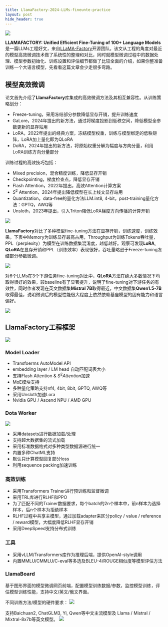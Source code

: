 ```yaml
---
title: LlamaFactory-2024-LLMs-fineunte-practice
layout: post
hide_header: true
---
```


![](/images/post_llamafactory/paper-cover.png)

**LLAMAFACTORY: Unified Efficient Fine-Tuning of 100+ Language Models**是一篇LLMs工程好文，来自[LLaMA-Factory](https://github.com/hiyouga/LLaMA-Factory)开源团队。该文从工程的角度对最近的模型高效微调技术做了系统性的整理和对比，同时就模型微调过程中的数据处理、模型参数初始化、训练设置和评估细节都做了比较全面的介绍，如果你整准备训练一个大语言模型，先看看这篇文章会少走很多弯路。

## 模型高效微调

论文首先介绍了**LlamaFactory**库集成的高效微调方法及其相互兼容性。从训练策略划分：

- Freeze-tuning，采用冻结部分参数降低显存开销，提升训练速度
- GaLore，2024年提出的新方法，通过将梯度投影到低秩空间，降低模型全参数更新的显存站用
- LoRA，2022年提出的经典方案，冻结模型权重，训练与模型绑定的低秩矩阵，LoRA加上量化即为QLoRA
- DoRA，2024年提出的新方法，将原始权重分解为幅度与方向分量，利用LoRA训练方向分量部分

训练过程的高效技巧包括：
- Mixed precision，混合精度训练，降低显存开销
- Checkpointing，梯度检查点，降低显存开销
- Flash Attention，2022年提出，高效Attention计算方案
- $S^2$ Attention，2024年提出降低模型在长上线文显存站用
- Quantization，data-free的量化方法LLM.int8, 4-bit，post-training量化方法：GPTQ，AWQ等
- Unsloth，2023年提出，引入Triton降低LoRA梯度方向传播的计算开销


![](/images/post_llamafactory/fine-tuning-tech.png)

**LlamaFactory**对比了多种模型fine-tuning方法在显存开销，训练速度，训练效果。下表中Memory为训练显存最高占用，Throughput为训练Tokens吞吐量，PPL（perplexity）为模型在训练数据集混淆度，越低越好。观察可发现**LoRA**, **QLoRA**在显存开销和PPL（训练效率）表现很好，吞吐量略逊于Freeze-tuning冻结部分参数微调。

![](/images/post_llamafactory/fine-tuning-exp.png)

对6个LLMs在3个下游任务fine-tuning对比中，**QLoRA**方法在绝大多数情况下均取得很好的效果，较baseline有了显著提升，说明了fine-tuning对下游任务的有效性，同时作者发现在英文数据集**Mistral 7B**取得最近，中文数据集**Qwen1.5-7B**取得最佳，说明微调后的模型性能很大程度上依然依赖基座模型的固有能力和语言偏好。

![](/images/post_llamafactory/fine-tuning-exp2.png)

## LlamaFactory工程框架

![](/images/post_llamafactory/architecture-of-llama-factory.png)

### Model Loader

- Transfoerms AutoModel API
- embedding layer / LM head 自动匹配词表大小
- 支持Flash Attention & $S^2 Attention$加速
- MoE模块支持
- 多种量化策略支持nf4, 4bit, 8bit, GPTQ, AWQ等
- 采用Unsloth加速Lora
- Nvidia GPU / Ascend NPU / AMD GPU


### Dota Worker

![](/images/LlamaFactory-2024-Best-Practices-for-LLMs-Training/data.png)

- 采用datasets进行数据加载/处理
- 支持超大数据集的流式加载
- 采用标准数据格式对多种类型数据源进行统一
- 内置多种ChatML支持
- 默认只计算模型回复部分loss
- 利用sequence packing加速训练

### 高效训练
- 采用Transformers Trainer进行预训练和监督微调
- 采用TRL库进行RLHF和PPO
- 为了匹配不同的Trainer数据要求，每个batch的2n个样本中，前n样本为选择样本，后n个样本为拒绝样本
- RLHF过程中共享主模型，通过加载adapter来区分policy / value / reference / reward模型，大幅度降低RLHF显存开销
- 采用DeepSpeed支持分布式训练

### 工具
- 采用vLLM/Transformers库作为推理后端，提供OpenAI-style调用
- 内置MMLU/CMMLU/C-eval等多选及BLEU-4/ROUGE相似度等模型评估方法

### LlamaBoard

基于图形界面的模型微调网页前端，配置模型训练数据/参数，监控模型训练，评估模型训练性能，支持中文/英文/俄文界面。

不同训练方法/模型的硬件要求：
![](/images/post_llamafactory/hardware-requirement.png)

支持Baichuan2, ChatGLM3, Yi, Qwen等中文主流模型及 Llama / Mistral / Mixtral-8x7b等英文模型。
![](/images/post_llamafactory/support-models.png)
